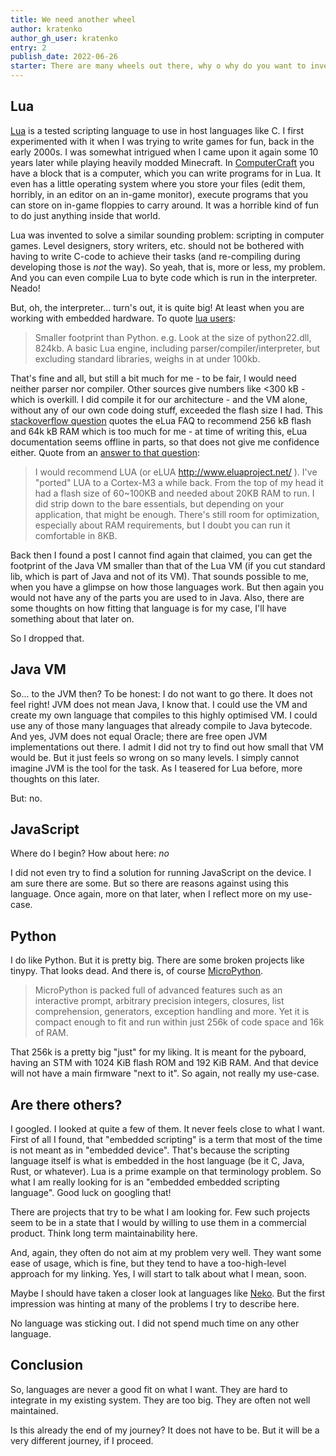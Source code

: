 ```yaml
---
title: We need another wheel
author: kratenko
author_gh_user: kratenko
entry: 2
publish_date: 2022-06-26
starter: There are many wheels out there, why o why do you want to invent it again? Well, are there, though? Because that is what I thought. I started looking at what I know. Soo...
---
```



## Lua
[Lua][lua] is a tested scripting language to use in host languages like C. I first 
experimented with it when I was trying to write games for fun, back in the early 2000s.
I was somewhat intrigued when I came upon it again some 10 years later while playing 
heavily modded Minecraft. In [ComputerCraft][computercraft] you have a block that is a 
computer, which you can write programs for in Lua. It even has a little operating 
system where you store your files (edit them, horribly, in an editor on an 
in-game monitor), execute programs that you can store on in-game floppies to carry 
around. It was a horrible kind of fun to do just anything inside that world.

Lua was invented to solve a similar sounding problem: scripting in computer games. 
Level designers, story writers, etc. should not be bothered with having to write 
C-code to achieve their tasks (and re-compiling during developing those is *not* the 
way). So yeah, that is, more or less, my problem. And you can even compile Lua to 
byte code which is run in the interpreter. Neado!

But, oh, the interpreter... turn's out, it is quite big! At least when you are 
working with embedded hardware. To quote [lua users][lua-users]:

> Smaller footprint than Python. e.g. Look at the size of python22.dll, 824kb. A basic 
> Lua engine, including parser/compiler/interpreter, but excluding standard libraries, 
> weighs in at under 100kb.

That's fine and all, but still a bit much for me - to be fair, I would need neither 
parser nor compiler. Other sources give numbers like <300 kB - which is overkill.
I did compile it for our architecture - and the VM alone, without any of our own 
code doing stuff, exceeded the flash size I had. This 
[stackoverflow question][stackoverflow-elua] quotes the eLua FAQ to recommend 
256 kB flash and 64k kB RAM which is too much for me - at time of writing this, 
eLua documentation seems offline in parts, so that does not give me confidence either.
Quote from an [answer to that question][stackoverflow-elua-answer]:

> I would recommend LUA (or eLUA http://www.eluaproject.net/ ). 
> I've "ported" LUA to a Cortex-M3 a while back. From the top of my head it had a 
> flash size of 60~100KB and needed about 20KB RAM to run. I did strip down to the 
> bare essentials, but depending on your application, that might be enough. 
> There's still room for optimization, especially about RAM requirements, 
> but I doubt you can run it comfortable in 8KB.

Back then I found a post I cannot find again that claimed, you can get the footprint of 
the Java VM smaller than that of the Lua VM (if you cut standard lib, which is part 
of Java and not of its VM). That sounds possible to me, when you have a glimpse on how 
those languages work. But then again you would not have any of the parts you are used to in 
Java. Also, there are some thoughts on how fitting that language is for my case, I'll 
have something about that later on.

So I dropped that. 

[lua]: https://www.lua.org/
[computercraft]: https://www.computercraft.info/
[lua-users]: http://lua-users.org/wiki/LuaVersusPython
[stackoverflow-elua]: https://stackoverflow.com/q/1082751/1358283
[stackoverflow-elua-answer]: https://stackoverflow.com/a/1087182/1358283

## Java VM

So... to the JVM then? To be honest: I do not want to go there. It does not feel right!
JVM does not mean Java, I know that. I could use the VM and create my own language that 
compiles to this highly optimised VM. I could use any of those many languages that 
already compile to Java bytecode. And yes, JVM does not equal Oracle; there are free 
open JVM implementations out there. I admit I did not try to find out how small that 
VM would be. But it just feels so wrong on so many levels. I simply cannot imagine 
JVM is the tool for the task. As I teasered for Lua before, more thoughts on this later.

But: no.

## JavaScript

Where do I begin? How about here: *no*

I did not even try to find a solution for running JavaScript on the device. I am sure 
there are some. But so there are reasons against using this language. Once again, more on 
that later, when I reflect more on my use-case.

## Python

I do like Python. But it is pretty big. There are some broken projects like tinypy. That 
looks dead. And there is, of course [MicroPython][micropython].

> MicroPython is packed full of advanced features such as an interactive prompt, 
> arbitrary precision integers, closures, list comprehension, generators, 
> exception handling and more. Yet it is compact enough to fit and run 
> within just 256k of code space and 16k of RAM.

That 256k is a pretty big "just" for my liking. It is meant for the pyboard, having 
an STM with 1024 KiB flash ROM and 192 KiB RAM. And that device will not have 
a main firmware "next to it". So again, not really my use-case.

[micropython]: https://micropython.org/

## Are there others?
I googled. I looked at quite a few of them. It never feels close to what I want. 
First of all I found, that "embedded scripting" is a term that most of the time is 
not meant as in "embedded device". That's because the scripting language itself is 
what is embedded in the host language (be it C, Java, Rust, or whatever). Lua is a 
prime example on that terminology problem. So what I am really looking for 
is an "embedded embedded scripting language". Good luck on googling that!

There are projects that try to be what I am looking for. Few such projects seem to 
be in a state that I would by willing to use them in a commercial product. Think 
long term maintainability here.

And, again, they often do not aim at my problem very well. They want some ease of 
usage, which is fine, but they tend to have a too-high-level approach for my linking.
Yes, I will start to talk about what I mean, soon.

Maybe I should have taken a closer look at languages like [Neko][neko]. But the 
first impression was hinting at many of the problems I try to describe here.

No language was sticking out. I did not spend much time on any other language.

[neko]: https://nekovm.org/


## Conclusion
So, languages are never a good fit on what I want. They are hard to integrate 
in my existing system. They are too big. They are often not well maintained.

Is this already the end of my journey? It does not have to be. But it will be 
a very different journey, if I proceed.
